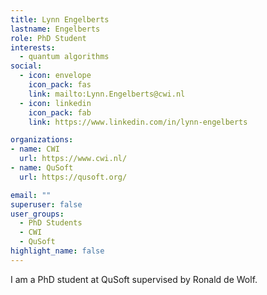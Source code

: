 ```yaml
---
title: Lynn Engelberts
lastname: Engelberts
role: PhD Student
interests:
  - quantum algorithms
social:
  - icon: envelope
    icon_pack: fas
    link: mailto:Lynn.Engelberts@cwi.nl
  - icon: linkedin
    icon_pack: fab
    link: https://www.linkedin.com/in/lynn-engelberts

organizations:
- name: CWI
  url: https://www.cwi.nl/
- name: QuSoft
  url: https://qusoft.org/

email: ""
superuser: false
user_groups:
  - PhD Students
  - CWI
  - QuSoft
highlight_name: false
---
```


I am a PhD student at QuSoft supervised by Ronald de Wolf.
